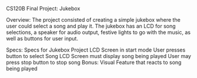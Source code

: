 CS120B Final Project: Jukebox 

Overview:
The project consisted of creating a simple jukebox where the user could select a song and play it. The jukebox has an LCD for song selections, a speaker for audio output, festive lights to go with the music, as well as buttons for user input.

Specs:
 Specs for Jukebox Project
LCD Screen in start mode
User presses button to select Song
LCD Screen must display song being played
User may press stop button to stop song
Bonus: Visual Feature that reacts to song being played

